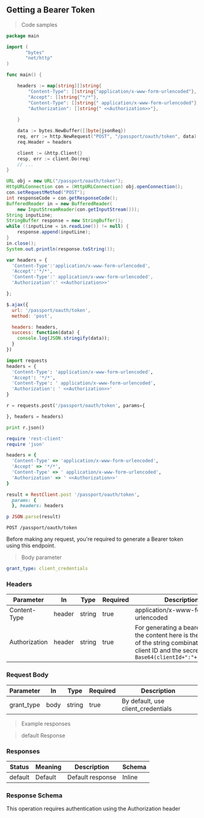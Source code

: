 

## Getting a Bearer Token

<a id="opIdPOST_passport-oauth-token"></a>

> Code samples

```go
package main

import (
       "bytes"
       "net/http"
)

func main() {

    headers := map[string][]string{
        "Content-Type": []string{"application/x-www-form-urlencoded"},
        "Accept": []string{"*/*"},
        "Content-Type": []string{" application/x-www-form-urlencoded"},
        "Authorization": []string{" <<Authorization>>"},
        
    }

    data := bytes.NewBuffer([]byte{jsonReq})
    req, err := http.NewRequest("POST", "/passport/oauth/token", data)
    req.Header = headers

    client := &http.Client{}
    resp, err := client.Do(req)
    // ...
}

```

```java
URL obj = new URL("/passport/oauth/token");
HttpURLConnection con = (HttpURLConnection) obj.openConnection();
con.setRequestMethod("POST");
int responseCode = con.getResponseCode();
BufferedReader in = new BufferedReader(
    new InputStreamReader(con.getInputStream()));
String inputLine;
StringBuffer response = new StringBuffer();
while ((inputLine = in.readLine()) != null) {
    response.append(inputLine);
}
in.close();
System.out.println(response.toString());

```

```javascript
var headers = {
  'Content-Type':'application/x-www-form-urlencoded',
  'Accept':'*/*',
  'Content-Type':' application/x-www-form-urlencoded',
  'Authorization':' <<Authorization>>'

};

$.ajax({
  url: '/passport/oauth/token',
  method: 'post',

  headers: headers,
  success: function(data) {
    console.log(JSON.stringify(data));
  }
})

```

```python
import requests
headers = {
  'Content-Type': 'application/x-www-form-urlencoded',
  'Accept': '*/*',
  'Content-Type': ' application/x-www-form-urlencoded',
  'Authorization': ' <<Authorization>>'
}

r = requests.post('/passport/oauth/token', params={

}, headers = headers)

print r.json()

```

```ruby
require 'rest-client'
require 'json'

headers = {
  'Content-Type' => 'application/x-www-form-urlencoded',
  'Accept' => '*/*',
  'Content-Type' => ' application/x-www-form-urlencoded',
  'Authorization' => ' <<Authorization>>'
}

result = RestClient.post '/passport/oauth/token',
  params: {
  }, headers: headers

p JSON.parse(result)

```

`POST /passport/oauth/token`

Before making any request, you're required to generate a Bearer token using this endpoint. 

> Body parameter

```yaml
grant_type: client_credentials

```

<h3 id="post_passport-oauth-token-headers">Headers</h3>

|Parameter|In|Type|Required|Description|
|---|---|---|---|---|
|Content-Type|header|string|true|application/x-www-form-urlencoded|
|Authorization|header|string|true|For generating a bearer token, the content here is the Base64 of the string combination of the client ID and the secret key<br> ```Base64(clientId+":"+secretKey)```|

<h3 id="post_passport-oauth-token-body">Request Body</h3>

|Parameter|In|Type|Required|Description|
|---|---|---|---|---|
|grant_type|body|string|true|By default, use client_credentials|

> Example responses

> default Response

<h3 id="post_passport-oauth-token-responses">Responses</h3>

|Status|Meaning|Description|Schema|
|---|---|---|---|
|default|Default|Default response|Inline|

<h3 id="post_passport-oauth-token-responseschema">Response Schema</h3>

<aside class="warning">
This operation requires authentication using the Authorization header
</aside>
